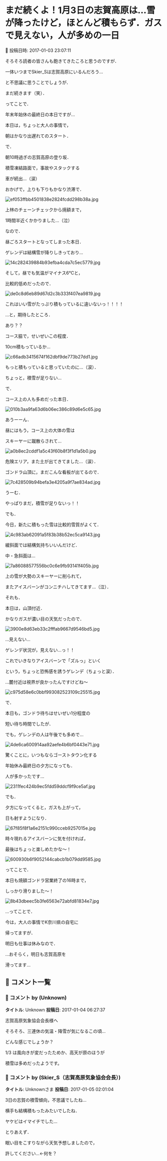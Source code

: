 # まだ続くよ！1月3日の志賀高原は…雪が降ったけど，ほとんど積もらず．ガスで見えない，人が多めの一日

📅 投稿日時: 2017-01-03 23:07:11

そろそろ読者の皆さんも飽きてきたころと思うのですが．


一体いつまでSkier_Sは志賀高原にいるんだろう…


と不思議に思うことでしょうが．


まだ続きます（笑）．





ってことで．


年末年始休の最終日の本日ですが…


本日は，ちょっと大人の事情で，


朝はかなり出遅れてのスタート．





で．


朝10時過ぎの志賀高原の登り坂．


積雪凍結路面で，事故やスタックする


車が続出…（涙）


おかげで，上りも下りもかなり渋滞で．




![ef053ffbb4501838e2824fcdd298b38a.jpg](images/ef053ffbb4501838e2824fcdd298b38a.jpg)




上林のチェーンチェックから焼額まで，


1時間半近くかかりました…（泣）





なので．


昼ごろスタートとなってしまった本日．


ゲレンデは結構雪が降りしきっており…




![14c282439884b93efba4cda7c5ec5779.jpg](images/14c282439884b93efba4cda7c5ec5779.jpg)




そして，昼でも気温がマイナス6℃と，


比較的低めだったので．




![de0c8d6eb89d67d2c3b333f407ea9819.jpg](images/de0c8d6eb89d67d2c3b333f407ea9819.jpg)




これはいい雪がたっぷり積もっているに違いないっ！！！！


…と，期待したところ．





あり？？


コース脇で，せいぜいこの程度．


10cm積もっているか…




![c66adb3415674f162dbf9de773b27dd1.jpg](images/c66adb3415674f162dbf9de773b27dd1.jpg)




もっと積もっていると思っていたのに…（涙）．


ちょっと，積雪が足りない…





で．


コース上の人も多めだった本日．




![010b3aa9fa63d6b06ec386c89d6e5c65.jpg](images/010b3aa9fa63d6b06ec386c89d6e5c65.jpg)




あうーーん．


昼にはもう，コース上の大体の雪は


スキーヤーに蹴散らされて…




![a0b8ec2cddf1a5c43f60b8f3f1d1a5b0.jpg](images/a0b8ec2cddf1a5c43f60b8f3f1d1a5b0.jpg)




危険エリア，また土が出てきてました…（涙）．





ゴンドラ山頂に，まだこんな看板が出てるので．




![7c428509b94befa3e4205a9f7ae834ad.jpg](images/7c428509b94befa3e4205a9f7ae834ad.jpg)




うーむ．


やっぱりまだ，積雪が足りないっ！！





でも．


今日，新たに積もった雪は比較的雪質がよくて．




![4c983ab62091a5f83b38b52ec5ca9143.jpg](images/4c983ab62091a5f83b38b52ec5ca9143.jpg)




緩斜面では結構気持ちいいんだけど．


中・急斜面は…




![7a86088577556bc0c6e9fb93141f405b.jpg](images/7a86088577556bc0c6e9fb93141f405b.jpg)




上の雪が大勢のスキーヤーに削られて，


またアイスバーンがコンニチハしてきてます…（泣）．


それも．


本日は，山頂付近．


かなりガスが濃い目の天気だったので．




![3900e8d63eb33c2fffab9667d9546bd5.jpg](images/3900e8d63eb33c2fffab9667d9546bd5.jpg)




…見えない…


ゲレンデ状況が，見えない…っ！！


これでいきなりアイスバーンで「ズルっ」といく


という，ちょっと恐怖感を誘うゲレンデ（ちょっと涙）．





…麓付近は視界が良かったんですけどね～




![c975d58e6c0bbf993082523109c25515.jpg](images/c975d58e6c0bbf993082523109c25515.jpg)







で．


本日も，ゴンドラ待ちはせいぜい1分程度の


短い待ち時間でしたが．


でも，ゲレンデの人は午後でも多めで…




![4de6ca600914aa92aefe4b6bf0443e71.jpg](images/4de6ca600914aa92aefe4b6bf0443e71.jpg)




驚くことに，いつもならゴーストタウン化する


年始休み最終日の夕方になっても．


人が多かったです…




![2311fec424b9ec5fdd59ddcf9f9ce5af.jpg](images/2311fec424b9ec5fdd59ddcf9f9ce5af.jpg)







でも．


夕方になってくると，ガスも上がって，


日も射すようになり．




![67f85f8f1a6e2151c990cceb9257015e.jpg](images/67f85f8f1a6e2151c990cceb9257015e.jpg)




時々現れるアイスバーンに気を付ければ，


最後はちょっと楽しめたかな～！




![600930b6f9052144cabcb1b079dd9585.jpg](images/600930b6f9052144cabcb1b079dd9585.jpg)







ってことで．


本日も焼額ゴンドラ営業終了の16時まで，


しっかり滑りました～！




![8b43dbeec5b3fe6563e72abfd81834e7.jpg](images/8b43dbeec5b3fe6563e72abfd81834e7.jpg)







…ってことで．


今は，大人の事情でK奈川県の自宅に


帰ってますが．


明日も仕事は休みなので．


…おそらく，明日も志賀高原を


滑ってます…

## 💬 コメント一覧

### 💬 コメント by (Unknown)
**タイトル**: Unknown
**投稿日**: 2017-01-04 06:27:37

志賀高原気象協会会長様へ



そろそろ、三連休の気温・降雪が気になるこの頃…

どんな感じでしょうか？



1/3 は風向きが変だったためか、高天が原のほうが

積雪は多めだったようです。

### 💬 コメント by (Skier_S（志賀高原気象協会会長）)
**タイトル**: Unknownさま
**投稿日**: 2017-01-05 02:01:04

3日の志賀の積雪傾向，不思議でしたね…

横手も結構積もったみたいでしたね．

ヤケビはイマイチでした…



とりあえず．

眠い目をこすりながら天気予想しましたので，

許してください…←何を？

